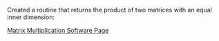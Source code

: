 Created a routine that returns the product of two matrices with an equal inner dimension:

[Matrix Multiplication Software Page](https://emilyblackb.github.io/math5610/Software_Manual/Matrixmult)
